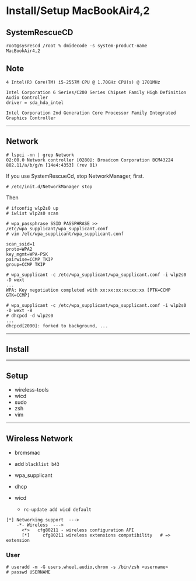 # Install/Setup MacBookAir4,2

## SystemRescueCD

```
root@sysrescd /root % dmidecode -s system-product-name
MacBookAir4,2
```

## Note

    4 Intel(R) Core(TM) i5-2557M CPU @ 1.70GHz CPU(s) @ 1701MHz

    Intel Corporation 6 Series/C200 Series Chipset Family High Definition Audio Controller
    driver = sda_hda_intel

    Intel Corporation 2nd Generation Core Processor Family Integrated Graphics Controller
-----

## Network

```
# lspci -nn | grep Network
02:00.0 Network controller [0280]: Broadcom Corporation BCM43224 802.11/a/b/g/n [14e4:4353] (rev 01)
```

If you use SystemRescueCd, stop NetworkManager, first.

```
# /etc/init.d/NetworkManager stop
```

Then

```
# ifconfig wlp2s0 up
# iwlist wlp2s0 scan

# wpa_passphrase SSID PASSPHRASE >> /etc/wpa_supplicant/wpa_supplicant.conf
# vim /etc/wpa_supplicant/wpa_supplicant.conf

scan_ssid=1
proto=WPA2
key_mgmt=WPA-PSK
pairwise=CCMP TKIP
group=CCMP TKIP

# wpa_supplicant -c /etc/wpa_supplicant/wpa_supplicant.conf -i wlp2s0 -D wext
...
WPA: Key negotiation completed with xx:xx:xx:xx:xx:xx [PTK=CCMP GTK=CCMP]
```

```
# wpa_supplicant -c /etc/wpa_supplicant/wpa_supplicant.conf -i wlp2s0 -D wext -B
# dhcpcd -d wlp2s0
...
dhcpcd[2090]: forked to background, ...
```

-----

## Install



-----

## Setup

* wireless-tools
* wicd
* sudo
* zsh
* vim

-----

## Wireless Network

* brcmsmac
* add `blacklist b43`

* wpa_supplicant
* dhcp
* wicd
  * `rc-update add wicd default`

```
[*] Networking support  --->
    -*- Wireless  --->
      <*>   cfg80211 - wireless configuration API
      [*]     cfg80211 wireless extensions compatibility   # => extension
```




### User

```
# useradd -m -G users,wheel,audio,chrom -s /bin/zsh <username>
# passwd USERNAME
```
